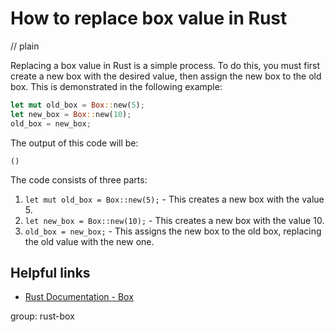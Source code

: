 # How to replace box value in Rust
// plain

Replacing a box value in Rust is a simple process. To do this, you must first create a new box with the desired value, then assign the new box to the old box. This is demonstrated in the following example:

```rust
let mut old_box = Box::new(5);
let new_box = Box::new(10);
old_box = new_box;
```

The output of this code will be:
```
()
```

The code consists of three parts:
1. `let mut old_box = Box::new(5);` - This creates a new box with the value 5.
2. `let new_box = Box::new(10);` - This creates a new box with the value 10.
3. `old_box = new_box;` - This assigns the new box to the old box, replacing the old value with the new one.

## Helpful links
- [Rust Documentation - Box](https://doc.rust-lang.org/std/boxed/struct.Box.html)

group: rust-box